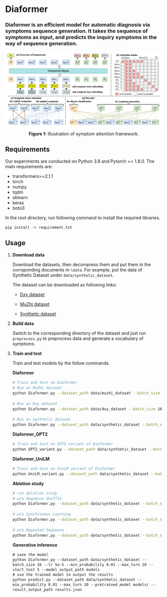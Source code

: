 # Diaformer
### Diaformer is an efficient model for automatic diagnosis via symptoms sequence generation. It takes the sequence of symptoms as input, and predicts the inquiry symptoms in the way of sequence generation.

<p align="center">
  <img align="center" src="image/diaformer.png" />
</p>
<p align="center">
  <b>Figure 1:</b> Illustration of symptom attention framework.
</p>





## Requirements

Our experiments are conducted on Python 3.8 and Pytorch == 1.8.0. The main requirements are:

- transformers==2.1.1
- torch
- numpy
- tqdm
- sklearn
- keras
- boto3

In the root directory, run following command to install the required libraries.

```
pip install -r requirement.txt
```



## Usage

1. **Download data**

   Download the datasets, then decompress them and put them in the corrsponding documents in  `\data`. For example, put the data of Synthetic Dataset under `data/synthetic_dataset`.

   The dataset can be downloaded as following links:
   - [Dxy dataset](https://github.com/HCPLab-SYSU/Medical_DS)

   - [MuZhi dataset](http://www.sdspeople.fudan.edu.cn/zywei/data/acl2018-mds.zip)

   - [Synthetic dataset](http://www.sdspeople.fudan.edu.cn/zywei/data/Fudan-Medical-Dialogue2.0) 

2. **Build data**

   Switch to the corresponding directory of the dataset and just run `preprocess.py` to preprocess data and generate a vocabulary of symptoms.
   
3. **Train and test**

   Train and test models by the follow commands.

   **Diaformer**

   ```bash
   # Train and test on Diaformer
   # Run on MuZhi dataset
   python Diaformer.py --dataset_path data/muzhi_dataset --batch_size 16 --lr 5e-5 --min_probability 0.009 --max_turn 20 --start_test 10 
   
   # Run on Dxy dataset
   python Diaformer.py --dataset_path data/dxy_dataset --batch_size 16 --lr 5e-5 --min_probability 0.012 --max_turn 20 --start_test 10 
   
   # Run on Synthetic dataset
   python Diaformer.py --dataset_path data/synthetic_dataset --batch_size 16 --lr 5e-5 --min_probability 0.01 --max_turn 20 --start_test 5
   ```

	**Diaformer_GPT2**
   
   ```bash
   # Train and test on GPT2 variant of Diaformer
   python GPT2_variant.py --dataset_path data/synthetic_dataset --batch_size 16 --lr 5e-5 --min_probability 0.01 --max_turn 20 --start_test 5
   ```
   
    **Diaformer_UniLM**
  
   ```bash
   # Train and test on UniLM variant of Diaformer
   python UniLM_variant.py --dataset_path data/synthetic_dataset --batch_size 16 --lr 5e-5 --min_probability 0.01 --max_turn 20 --start_test 5
   ```
   
    **Ablation study**
   
   ```bash
   # run ablation study
   # w/o Sequence Shuffle
   python Diaformer.py --dataset_path data/synthetic_dataset --batch_size 16 --lr 5e-5 --min_probability 0.01 --max_turn 20 --start_test 10 --no_sequence_shuffle
   
   # w/o Synchronous Learning
   python Diaformer.py --dataset_path data/synthetic_dataset --batch_size 16 --lr 5e-5 --min_probability 0.01 --max_turn 20 --start_test 10 --no_synchronous_learning
   
   # w/o Repeated Sequence
   python Diaformer.py --dataset_path data/synthetic_dataset --batch_size 16 --lr 5e-5 --min_probability 0.01 --max_turn 20 --start_test 10 --no_repeated_sequence
   ```
   
    **Generative inference** 
   
   ```shell
   # save the model
   python Diaformer.py --dataset_path data/synthetic_dataset --batch_size 16 --lr 5e-5 --min_probability 0.01 --max_turn 20 --start_test 5 --model_output_path models
   # use the trained model to output the results
   python predict.py --dataset_path data/synthetic_dataset --min_probability 0.01 --max_turn 20 --pretrained_model models/ --result_output_path results.json
   ```

